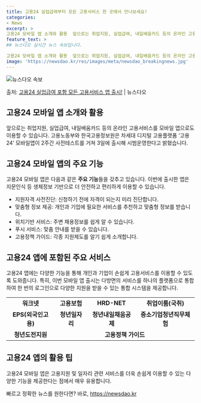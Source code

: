 ```yaml
---
title: 고용24 실업급여부터 모든 고용서비스 한 곳에서 만나보세요!
categories:
- News
excerpt: >
고용24 모바일 앱 소개와 활용  앞으로는 취업지원, 실업급여, 내일배움카드 등의 온라인 고용서비스를 모바일…
feature_text: >
## 뉴스다오 실시간 뉴스 속보입니다.

고용24 모바일 앱 소개와 활용  앞으로는 취업지원, 실업급여, 내일배움카드 등의 온라인 고용서비스를 모바일…
image: 'https://newsdao.kr/res/images/meta/newsdao_breakingnews.jpg'
---
```


![뉴스다오 속보](https://newsdao.kr/res/images/meta/newsdao_breakingnews.jpg)

<p>출처: <a href="https://newsdao.kr/4580" rel="dofollow">고용24 실업급여 포함 모든 고용서비스 앱 출시!</a> | 뉴스다오</p>

<h2 data-ke-size="size26">고용24 모바일 앱 소개와 활용</h2>
<p data-ke-size="size16">앞으로는 취업지원, 실업급여, 내일배움카드 등의 온라인 고용서비스를 모바일 앱으로도 이용할 수 있습니다. 고용노동부와 한국고용정보원은 차세대 디지털 고용플랫폼 ‘고용24’ 모바일앱이 2주간 사전테스트를 거쳐 3일에 출시해 시범운영한다고 밝혔습니다.</p>

<h2 data-ke-size="size26">고용24 모바일 앱의 주요 기능</h2>
<p data-ke-size="size16">고용24 모바일 앱은 다음과 같은 <b>주요 기능</b>들을 갖추고 있습니다. 이번에 출시한 앱은 지문인식 등 생체정보 기반으로 더 안전하고 편리하게 이용할 수 있습니다.</p>
<ul>
  <li>지원자격 사전진단: 신청하기 전에 자격이 되는지 미리 진단합니다.</li>
  <li>맞춤형 정보 제공: 개인과 기업에 필요한 서비스를 추천하고 맞춤형 정보를 받습니다.</li>
  <li>위치기반 서비스: 주변 채용정보를 쉽게 알 수 있습니다.</li>
  <li>푸시 서비스: 맞춤 안내를 받을 수 있습니다.</li>
  <li>고용정책 가이드: 각종 지원제도를 알기 쉽게 소개합니다.</li>
</ul>

<h2 data-ke-size="size26">고용24 앱에 포함된 주요 서비스</h2>
<p data-ke-size="size16">고용24 앱에는 다양한 기능을 통해 개인과 기업이 손쉽게 고용서비스를 이용할 수 있도록 도와줍니다. 특히, 이번 모바일 앱 출시는 다방면의 서비스를 하나의 플랫폼으로 통합하여 한 번의 로그인으로 다양한 지원을 받을 수 있는 통합 시스템을 제공합니다.</p>
<table>
  <tr>
    <td style="text-align: center; height: 17px;"><b>워크넷</b></td>
    <td style="text-align: center; height: 17px;"><b>고용보험</b></td>
    <td style="text-align: center; height: 17px;"><b>HRD-NET</b></td>
    <td style="text-align: center; height: 17px;"><b>취업이룸(국취)</b></td>
  </tr>
  <tr>
    <td style="text-align: center; height: 17px;"><b>EPS(외국인고용)</b></td>
    <td style="text-align: center; height: 17px;"><b>청년일자리</b></td>
    <td style="text-align: center; height: 17px;"><b>청년내일채움공제</b></td>
    <td style="text-align: center; height: 17px;"><b>중소기업청년직무체험</b></td>
  </tr>
  <tr>
    <td style="text-align: center; height: 17px;"><b>청년도전지원</b></td>
    <td style="text-align: center; height: 17px;" colspan="3"><b>고용정책 가이드</b></td>
  </tr>
</table>

<h2 data-ke-size="size26">고용24 앱의 활용 팁</h2>
<p data-ke-size="size16">고용24 모바일 앱은 고용지원 및 일자리 관련 서비스를 더욱 손쉽게 이용할 수 있는 다양한 기능을 제공한다는 점에서 매우 유용합니다.</p> 

빠르고 정확한 뉴스를 원한다면? 바로, <a href="https://newsdao.kr" rel="dofollow">https://newsdao.kr</a>


    
